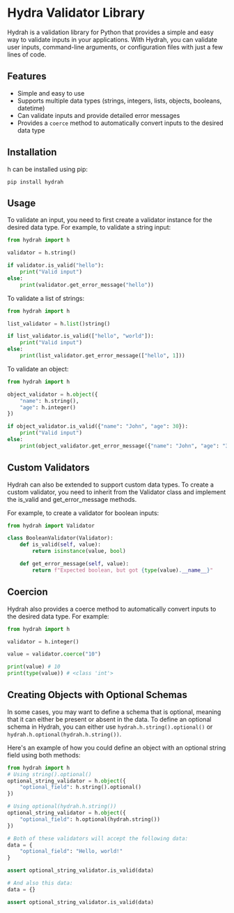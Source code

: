 # Hydra Validator Library

Hydrah is a validation library for Python that provides a simple and easy way to validate inputs in your applications. With Hydrah, you can validate user inputs, command-line arguments, or configuration files with just a few lines of code.

## Features
- Simple and easy to use
- Supports multiple data types (strings, integers, lists, objects, booleans, datetime)
- Can validate inputs and provide detailed error messages
- Provides a `coerce` method to automatically convert inputs to the desired data type

## Installation
h can be installed using pip:

```shell
pip install hydrah
```


## Usage
To validate an input, you need to first create a validator instance for the desired data type. For example, to validate a string input:

```python
from hydrah import h

validator = h.string()

if validator.is_valid("hello"):
    print("Valid input")
else:
    print(validator.get_error_message("hello"))
```

To validate a list of strings:

```python
from hydrah import h

list_validator = h.list()string()

if list_validator.is_valid(["hello", "world"]):
    print("Valid input")
else:
    print(list_validator.get_error_message(["hello", 1]))
```

To validate an object:

```python
from hydrah import h

object_validator = h.object({
    "name": h.string(),
    "age": h.integer()
})

if object_validator.is_valid({"name": "John", "age": 30}):
    print("Valid input")
else:
    print(object_validator.get_error_message({"name": "John", "age": "30"}))
```

## Custom Validators

Hydrah can also be extended to support custom data types. To create a custom validator, you need to inherit from the Validator class and implement the is_valid and get_error_message methods.

For example, to create a validator for boolean inputs:

```python
from hydrah import Validator

class BooleanValidator(Validator):
    def is_valid(self, value):
        return isinstance(value, bool)

    def get_error_message(self, value):
        return f"Expected boolean, but got {type(value).__name__}"
```

## Coercion

Hydrah also provides a coerce method to automatically convert inputs to the desired data type. For example:

```python
from hydrah import h

validator = h.integer()

value = validator.coerce("10")

print(value) # 10
print(type(value)) # <class 'int'>
```

## Creating Objects with Optional Schemas

In some cases, you may want to define a schema that is optional, meaning that it can either be present or absent in the data. To define an optional schema in Hydrah, you can either use `hydrah.h.string().optional()` or `hydrah.h.optional(hydrah.h.string())`.

Here's an example of how you could define an object with an optional string field using both methods:

```python
from hydrah import h
# Using string().optional()
optional_string_validator = h.object({
    "optional_field": h.string().optional()
})

# Using optional(hydrah.h.string())
optional_string_validator = h.object({
    "optional_field": h.optional(hydrah.string())
})

# Both of these validators will accept the following data:
data = {
    "optional_field": "Hello, world!"
}

assert optional_string_validator.is_valid(data)

# And also this data:
data = {}

assert optional_string_validator.is_valid(data)
```